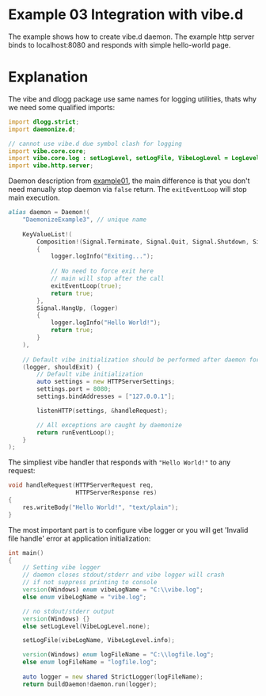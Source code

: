 Example 03 Integration with vibe.d
==================================

The example shows how to create vibe.d daemon. The example http server binds
to localhost:8080 and responds with simple hello-world page.

Explanation
===========

The vibe and dlogg package use same names for logging utilities, thats why we need some qualified imports:
```D
import dlogg.strict;
import daemonize.d;

// cannot use vibe.d due symbol clash for logging
import vibe.core.core;
import vibe.core.log : setLogLevel, setLogFile, VibeLogLevel = LogLevel;
import vibe.http.server;
```

Daemon description from [example01](https://github.com/NCrashed/daemonize/tree/master/examples/01.HelloWorld), the main difference is that you don't
need manually stop daemon via `false` return. The `exitEventLoop` will stop main execution.
```D
alias daemon = Daemon!(
    "DaemonizeExample3", // unique name
    
    KeyValueList!(
        Composition!(Signal.Terminate, Signal.Quit, Signal.Shutdown, Signal.Stop), (logger)
        {
            logger.logInfo("Exiting...");
            
            // No need to force exit here
            // main will stop after the call 
            exitEventLoop(true);
            return true; 
        },
        Signal.HangUp, (logger)
        {
            logger.logInfo("Hello World!");
            return true;
        }
    ),
    
    // Default vibe initialization should be performed after daemon forking as inner vibe resources are thread local
    (logger, shouldExit) {
        // Default vibe initialization
        auto settings = new HTTPServerSettings;
        settings.port = 8080;
        settings.bindAddresses = ["127.0.0.1"];

        listenHTTP(settings, &handleRequest);

        // All exceptions are caught by daemonize
        return runEventLoop();
    }
);

```

The simpliest vibe handler that responds with `"Hello World!"` to any request:
```D
void handleRequest(HTTPServerRequest req,
                   HTTPServerResponse res)
{
    res.writeBody("Hello World!", "text/plain");
}
```

The most important part is to configure vibe logger or you will get 'Invalid file handle' error at application initialization:
```D
int main()
{
    // Setting vibe logger 
    // daemon closes stdout/stderr and vibe logger will crash
    // if not suppress printing to console
    version(Windows) enum vibeLogName = "C:\\vibe.log";
    else enum vibeLogName = "vibe.log";

    // no stdout/stderr output
    version(Windows) {}
    else setLogLevel(VibeLogLevel.none);

    setLogFile(vibeLogName, VibeLogLevel.info);

    version(Windows) enum logFileName = "C:\\logfile.log";
    else enum logFileName = "logfile.log";
    
    auto logger = new shared StrictLogger(logFileName);
    return buildDaemon!daemon.run(logger); 
```